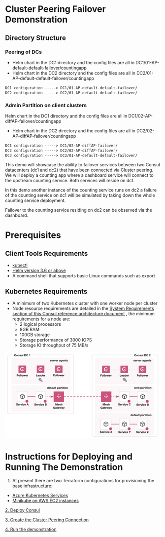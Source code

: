 # Cluster Peering Failover Demonstration

## Directory Structure

### Peering of DCs

- Helm chart in the DC1 directory and the config files are all in DC1/01-AP-default-default-failover/countingapp
- Helm chart in the DC2 directory and the config files are all in DC2/01-AP-default-default-failover/countingapp
```
DC1 configuration -----> DC1/01-AP-default-default-failover/
DC2 configuration -----> DC2/01-AP-default-default-failover/
```
### Admin Partition on client clusters

Helm chart in the DC1 directory and the config files are all in DC1/02-AP-diffAP-failover/countingapp
- Helm chart in the DC2 directory and the config files are all in DC2/02-AP-diffAP-failover/countingapp
```
DC1 configuration -----> DC1/02-AP-diffAP-failover/
DC2 configuration -----> DC2/02-AP-diffAP-failover/
DC3 configuration -----> DC3/01-AP-default-default-failover/
```
This demo will showcase the ability to failover services between two Consul datacenters (dc1 and dc2) that have been connected via Cluster peering. 
We will deploy a counting app where a dashboard service will connect to the upstream counting service. Both services will reside on dc1.

In this demo another instance of the counting service runs on dc2 a failure of the counting service on dc1 will be simulated by taking down the whole counting service deployment. 

Failover to the counting service residing on dc2 can be observed via the dashboard.

# Prerequisites

## Client Tools Requirements

- [kubectl](https://kubernetes.io/docs/tasks/tools/#kubectl)
- [Helm version 3.6 or above](https://helm.sh/docs/intro/quickstart/)
- A command shell that supports basic Linux commands such as export

## Kubernetes Requirements

* A minimum of two Kubernetes cluster with one worker node per cluster
* Node resource requirements are detailed in the [System Requirements section of this Consul reference architecture document](https://developer.hashicorp.com/consul/tutorials/production-deploy/reference-architecture) , the minimum requirements for a node are: 
  * 2 logical processors
  * 8GB RAM
  * 100GB storage
  * Storage performance of 3000 IOPS
  * Storage IO throughput of 75 MB/s

![image](https://github.com/chrisadkin/Consul-Peering/blob/main/images/01-two-dc-configuration.png)

# Instructions for Deploying and Running The Demonstration
1. At present there are two Terraform configurations for provisioning the base infrastructure: 
- [Azure Kubernetes Services](https://github.com/chrisadkin/Consul-Peering/tree/main/Azure-Prereqs)  
- [Minikube on AWS EC2 instances](https://github.com/chrisadkin/Consul-Peering/tree/main/AWS-Minikube)  

[2. Deploy Consul](https://github.com/chrisadkin/Consul-Peering/tree/main/Installation)  

[3. Create the Cluster Peering Connection](https://github.com/chrisadkin/Consul-Peering/tree/main/Installation)  

[4. Run the demonstration](https://github.com/chrisadkin/Consul-Peering/tree/main/Running-The-Demo)  

